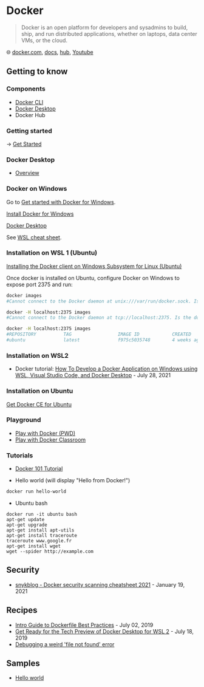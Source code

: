 # Docker

> Docker is an open platform for developers and sysadmins to build, ship, and run distributed applications, whether on laptops, data center VMs, or the cloud.

🌐 [docker.com](https://www.docker.com/), [docs](https://docs.docker.com/), [hub](https://hub.docker.com/), [Youtube](https://www.youtube.com/playlist?list=PLkA60AVN3hh-t0VTESCYCfa4ddGmmXZZt)

## Getting to know

### Components

* [Docker CLI](docker-cli.md)
* [Docker Desktop](docker-desktop.md)
* Docker Hub

### Getting started

→ [Get Started](https://docs.docker.com/get-started/)

### Docker Desktop

* [Overview](https://docs.docker.com/desktop/)

### Docker on Windows

Go to [Get started with Docker for Windows](https://docs.docker.com/docker-for-windows/).

[Install Docker for Windows](https://docs.docker.com/docker-for-windows/install/#start-docker-for-windows)

[Docker Desktop](https://www.docker.com/products/docker-desktop)

See [WSL cheat sheet](https://github.com/devpro/everyday-cheatsheets/blob/master/docs/wsl.md).

### Installation on WSL 1 (Ubuntu)

[Installing the Docker client on Windows Subsystem for Linux (Ubuntu)](https://medium.com/@sebagomez/installing-the-docker-client-on-ubuntus-windows-subsystem-for-linux-612b392a44c4)

Once docker is installed on Ubuntu, configure Docker on Windows to expose port 2375 and run:

```bash
docker images
#Cannot connect to the Docker daemon at unix:///var/run/docker.sock. Is the docker daemon running?

docker -H localhost:2375 images
#Cannot connect to the Docker daemon at tcp://localhost:2375. Is the docker daemon running?

docker -H localhost:2375 images
#REPOSITORY          TAG                 IMAGE ID            CREATED             SIZE
#ubuntu              latest              f975c5035748        4 weeks ago         112MB
```

### Installation on WSL2

* Docker tutorial: [How To Develop a Docker Application on Windows using WSL, Visual Studio Code, and Docker Desktop](https://www.digitalocean.com/community/tutorials/how-to-develop-a-docker-application-on-windows-using-wsl-visual-studio-code-and-docker-desktop) - July 28, 2021

### Installation on Ubuntu

[Get Docker CE for Ubuntu](https://docs.docker.com/install/linux/docker-ce/ubuntu/#set-up-the-repository)

### Playground

* [Play with Docker (PWD)](https://labs.play-with-docker.com/)
* [Play with Docker Classroom](https://training.play-with-docker.com/)

### Tutorials

* [Docker 101 Tutorial](https://www.docker.com/101-tutorial)

* Hello world (will display "Hello from Docker!")

```bash
docker run hello-world
```

* Ubuntu bash

```dos
docker run -it ubuntu bash
apt-get update
apt-get upgrade
apt-get install apt-utils
apt-get install traceroute
traceroute www.google.fr
apt-get install wget
wget --spider http://example.com
```

## Security

* [snykblog - Docker security scanning cheatsheet 2021](https://snyk.io/blog/docker-security-scanning-cheatsheet-2021/) - January 19, 2021

## Recipes

* [Intro Guide to Dockerfile Best Practices](https://blog.docker.com/2019/07/intro-guide-to-dockerfile-best-practices/) - July 02, 2019
* [Get Ready for the Tech Preview of Docker Desktop for WSL 2](https://blog.docker.com/2019/07/docker-wsl2-tech-preview/) - July 18, 2019
* [Debugging a weird 'file not found' error](https://jvns.ca/blog/2021/11/17/debugging-a-weird--file-not-found--error/)

## Samples

* [Hello world](https://docs.docker.com/samples/library/hello-world/)
